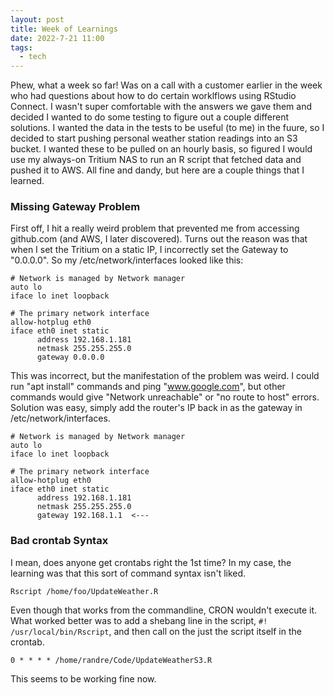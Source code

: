 ```yaml
---
layout: post
title: Week of Learnings
date: 2022-7-21 11:00
tags:
  - tech
---
```


Phew, what a week so far!  Was on a call with a customer earlier in the week who had questions about how to do  certain worklflows using RStudio Connect.  I wasn't super comfortable with the answers we gave them and decided I wanted to do some testing to figure out a couple different solutions. I wanted the data in the tests to be useful (to me) in the fuure, so I decided to start pushing personal weather station readings into an S3 bucket.  I wanted these to be pulled on an hourly basis, so figured I would use my always-on Tritium NAS to run an R script that fetched data and pushed it to AWS.  All fine and dandy, but here are a couple things that I learned.

### Missing Gateway Problem
First off, I hit a really weird problem that prevented me from accessing github.com (and AWS, I later discovered).  Turns out the reason was that when I set the Tritium on a static IP, I incorrectly set the Gateway to "0.0.0.0".  So my /etc/network/interfaces looked like this:

```
# Network is managed by Network manager
auto lo
iface lo inet loopback

# The primary network interface
allow-hotplug eth0
iface eth0 inet static
      address 192.168.1.181
      netmask 255.255.255.0
      gateway 0.0.0.0
```

This was incorrect, but the manifestation of the problem was weird.  I could run "apt install" commands and ping "www.google.com", but other commands would give "Network unreachable" or "no route to host" errors.  Solution was easy, simply add the router's IP back in as the gateway in /etc/network/interfaces.

```
# Network is managed by Network manager
auto lo
iface lo inet loopback

# The primary network interface
allow-hotplug eth0
iface eth0 inet static
      address 192.168.1.181
      netmask 255.255.255.0
      gateway 192.168.1.1  <---
```

### Bad crontab Syntax

I mean, does anyone get crontabs right the 1st time?  In my case, the learning was that this sort of command syntax isn't liked.

```
Rscript /home/foo/UpdateWeather.R
```
Even though that works from the commandline, CRON wouldn't execute it.  What worked better was to add a shebang line in the script, `#! /usr/local/bin/Rscript`, and then call on the just the script itself in the crontab.
```
0 * * * * /home/randre/Code/UpdateWeatherS3.R
```
This seems to be working fine now.


